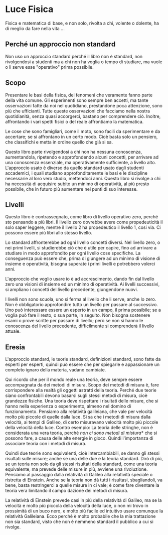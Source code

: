# Luce Fisica



Fisica e matematica di base, e non solo, rivolta a chi, volente o
dolente, ha di meglio da fare nella vita ...


## Perché un approccio non standard

Non uso un approccio standard perché il libro non è standard, non
rivolgendosi a studenti ma a chi non ha voglia o tempo di studiare,
ma vuole o li serve esse "operativo" prima possibile.


## Scopo

Presentare le basi della fisica, dei fenomeni che veramente fanno parte
della vita comune. Gli esperimenti sono sempre ben accetti, ma tante
osservazioni fatte da noi nel quotidiano, prestandone poca attenzione,
sono più che ufficianti. Tutte queste osservazioni che facciamo nella
nostra quotidianità, senza quasi accorgerci, bastano per comprendere
ciò. Inoltre, affrontando i vari spetti fisici o del reale affrontiamo
la matematica.

Le cose che sono famigliari, come il moto, sono facili da sperimentare
e da accertare; se si affrontano in un certo modo. Cioè basta solo un
pensiero, che classifichi e metta in ordine quello che già si sa.

Questo libro parte rivolgendosi a chi non ha nessuna conoscenza,
aumentandola, ripetendo e approfondendo alcuni concetti, per arrivare
ad una conoscenza essenziale, ma operativamente sufficiente, a livello
alto. L'approccio usato è diverso da quello standard usato dagli
studenti accademici, i quali studiano approfonditamente le basi e le
discipline necessarie al loro vero studio, mettendoci anni.
Questo libro si rivolge a chi ha necessità di acquisire subito un
minimo di operatività, al più presto possibile, che in futuro più
aumentare nei punti di suo interesse.


## Livelli

Questo libro è contrassegnato, come libro di livello operativo zero,
perché sto pensando a più libri. Il livello zero dovrebbe avere come
propedeuticità il solo saper leggere, mentre il livello 2 ha
propedeutico il livello 1, cosi via. Ci possono essere più libri allo
stesso livello.

Lo standard affronterebbe ad ogni livello concetti diversi. Nel livello
zero, o nei primi livelli, si studierebbe ciò che  è utile per capire,
fino ad arrivare a studiare in modo approfondito per ogni livello
cose specifiche. La conseguenza può essere che, prima di giungere ad un
minimo di visione di insieme e operatività, bisogna superate i primi
livelli e potrebbero volerci anni.

L'approccio che voglio usare io è ad accrescimento, dando fin dal
livello zero una visioni di insieme ed un minimo di operatività. Ai
livelli successivi, si ampliano i concetti del livello precedente,
giungendone nuovi.

I livelli non sono scuola, uno si ferma al livello che li serve, anche
lo zero. Non è obbligatorio approfondire tutto un livello per passare
al successivo. Uno può interessare essere un esperto in un campo, il
prima possibile; se a voglia può fare il resto, o sua parte, in
seguito. Non bisogna sostenere esami o prove scritte per passare di
livello; però se non si hanno le conoscenza del livello precedente,
difficilmente si comprenderà il livello attuale.


## Eresia

L'approccio standard, le teorie standard, definizioni standard, sono
fatte da esperti per esperti, quindi può essere che per spiegarle e
appassionare un completo ignaro della materia, vadano cambiate.

Qui ricordo che per il mondo reale una teoria, deve sempre essere
accompagnata da dei metodi di misura. Scopo dei metodi di misura è,
fare corrispondere alla realtà gli oggetti astratti della teoria.
Perché due teorie siano confrontabili devono basarsi sugli stessi
metodi di misura, cioè grandezze fisiche. Una teoria deve rispettare i
risultati delle misure, che si hanno nella esperienza o esperimento,
almeno nel domino di funzionamento. Pensiamo alla relatività
galileiana, che vale per velocità molto più piccole di quelle dalla
luce. Si sa che i metodi di misura dalla velocità, ai tempi di Galileo,
di certo misuravano velocità molto più piccole della velocità della 
luce. Contro esempio: La teoria delle stringhe, non è considerata una
vera teoria, perché *non ci sono metodi di mistura** che si possono
fare, a causa delle alte energie in gioco. Quindi l'importanza di
associare teoria con i metodi di misura.

Quindi due teorie sono equivalenti, cioè intercambiabili, se danno gli
stessi risultati sulle misure; anche se una delle due e la teoria
standard. Dirò di più, se un teoria non solo da gli stessi risultati
della standard, come una teoria equivalente, ma prevede delle misure in
più, avviene una rivoluzione. Pensiamo al passaggio dalla relatività di
Galileo alla relatività speciale o ristretta di Einstein. Anche se la
teoria non dà tutti i risultasi, sbagliandoli, va bene, basta
restringerci a quelle misure in ci vale; è come fare diventare la
teoria vera limitando il campo dazione dei metodi di misura.

La relatività di Einstein prevede casi in più della relatività di
Galileo, ma se la velocità e molto più piccola della velocità della
luce, o non mi trovo in prossimità di un buco nero, e molto più facile
ed intuitivo usare comunque la relatività Galileiana. Ecco perché è
molto probabile che la mia trattazione non sia standard, visto che non
è nemmeno standard il pubblico a cui si rivolge.


 
